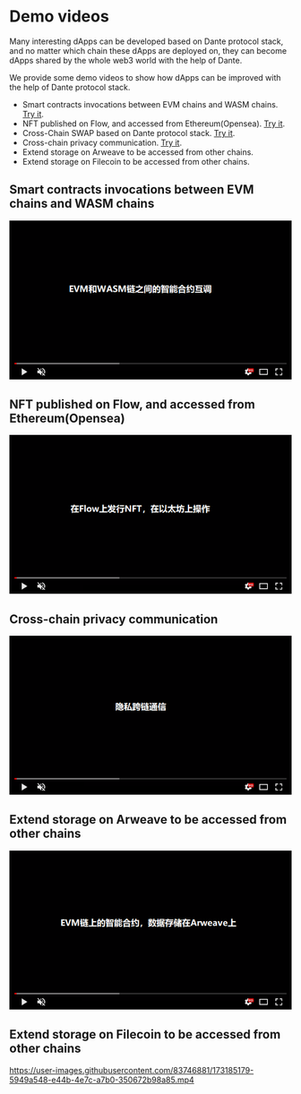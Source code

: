 # Demo videos

Many interesting dApps can be developed based on Dante protocol stack, and no matter which chain these dApps are deployed on, they can become dApps shared by the whole web3 world with the help of Dante.

We provide some demo videos to show how dApps can be improved with the help of Dante protocol stack.

* Smart contracts invocations between EVM chains and WASM chains. [Try it]().
* NFT published on Flow, and accessed from Ethereum(Opensea). [Try it]().
* Cross-Chain SWAP based on Dante protocol stack. [Try it]().
* Cross-chain privacy communication. [Try it]().
* Extend storage on Arweave to be accessed from other chains.
* Extend storage on Filecoin to be accessed from other chains.


## Smart contracts invocations between EVM chains and WASM chains
[![EVM和WASM链之间的智能合约互调](https://github.com/wanxiang-blockchain/2022-Wanxiang-Blockchain-Spring-Hackathon-Dante-Network/blob/main/demo-video/image/EVM%E5%92%8CWASM%E9%93%BE%E4%B9%8B%E9%97%B4%E7%9A%84%E6%99%BA%E8%83%BD%E5%90%88%E7%BA%A6%E4%BA%92%E8%B0%83.png)](https://wanxiang-dante.oss-cn-hangzhou.aliyuncs.com/basic%20functions.mp4)


## NFT published on Flow, and accessed from Ethereum(Opensea)
[![在Flow上发行NFT，在以太坊上操作](https://github.com/wanxiang-blockchain/2022-Wanxiang-Blockchain-Spring-Hackathon-Dante-Network/blob/main/demo-video/image/%E5%9C%A8Flow%E4%B8%8A%E5%8F%91%E8%A1%8CNFT%EF%BC%8C%E5%9C%A8%E4%BB%A5%E5%A4%AA%E5%9D%8A%E4%B8%8A%E6%93%8D%E4%BD%9C.png)](https://wanxiang-dante.oss-cn-hangzhou.aliyuncs.com/NFT%20on%20Flow%20extends%20to%20Opensea.mp4)


## Cross-chain privacy communication
[![隐私跨链通信](https://github.com/wanxiang-blockchain/2022-Wanxiang-Blockchain-Spring-Hackathon-Dante-Network/blob/main/demo-video/image/%E9%9A%90%E7%A7%81%E8%B7%A8%E9%93%BE%E9%80%9A%E4%BF%A1.png)](https://wanxiang-dante.oss-cn-hangzhou.aliyuncs.com/privacy-message.mp4)


## Extend storage on Arweave to be accessed from other chains
[![EVM链上的智能合约，数据存在在Arweave上](https://github.com/wanxiang-blockchain/2022-Wanxiang-Blockchain-Spring-Hackathon-Dante-Network/blob/main/demo-video/image/EVM%E9%93%BE%E4%B8%8A%E7%9A%84%E6%99%BA%E8%83%BD%E5%90%88%E7%BA%A6%EF%BC%8C%E6%95%B0%E6%8D%AE%E5%AD%98%E5%9C%A8%E5%9C%A8Arweave%E4%B8%8A.png)](https://wanxiang-dante.oss-cn-hangzhou.aliyuncs.com/Special%20router%20serves%20for%20storage%20on%20Arweave.mp4)


## Extend storage on Filecoin to be accessed from other chains
https://user-images.githubusercontent.com/83746881/173185179-5949a548-e44b-4e7c-a7b0-350672b98a85.mp4

